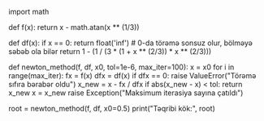 import math

def f(x):
    return x - math.atan(x ** (1/3))

def df(x):
    if x == 0:
        return float('inf')  # 0-da törəmə sonsuz olur, bölməyə səbəb ola bilər
    return 1 - (1 / (3 * (1 + x ** (2/3)) * x ** (2/3)))

def newton_method(f, df, x0, tol=1e-6, max_iter=100):
    x = x0
    for i in range(max_iter):
        fx = f(x)
        dfx = df(x)
        if dfx == 0:
            raise ValueError("Törəmə sıfıra bərabər oldu")
        x_new = x - fx / dfx
        if abs(x_new - x) < tol:
            return x_new
        x = x_new
    raise Exception("Maksimum iterasiya sayına çatıldı")

root = newton_method(f, df, x0=0.5)
print("Təqribi kök:", root)
